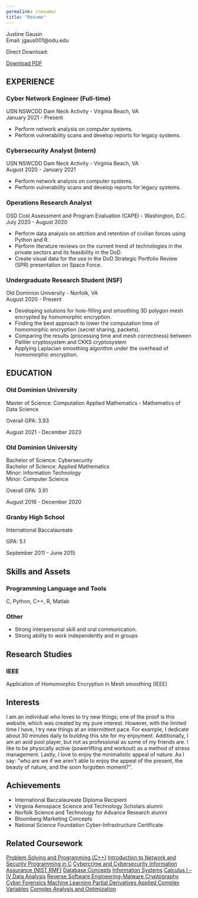 ```yaml
---
permalink: /resume/
title: "Resume"
---
```

<link rel="stylesheet" href="/assets/css/new.css">

<div> Justine Gausin </div>
<div> Email: jgaus001@odu.edu </div>

<div> 
  <div class = "notice--info">
    <p> Direct Download: </p>
    <a href="/assets/downloads/JustineGausin_ResumePDF.pdf" class="btn btn--inverse .btn--small"> Download PDF</a> 
  </div>
</div>




<div>
  <h2> EXPERIENCE </h2>
<!--                                                                                         -->
<div> </div>
<div>
  <div>
   <h3>Cyber Network Engineer (Full-time) </h3>
      <div>USN NSWCDD Dam Neck Activity - Virginia Beach, VA</div>
      <div> <span class="text-color"> January 2021 - Present</span></div>
    <p>
    <ul>
      <li> Perform network analysis on computer systems. </li>
      <li> Perform vulnerability scans and develop reports for legacy systems. </li>
    </ul>
    </p>
   </div>
</div>
<!--                                                                                         -->
  <div>
   <h3>Cybersecurity Analyst (Intern) </h3>
     <div>USN NSWCDD Dam Neck Activity - Virginia Beach, VA</div>
      <div> <span class="text-color"> August 2020 - January 2021 </span></div>
    <p>
    <ul>
      <li> Perform network analysis on computer systems. </li>
      <li> Perform vulnerability scans and develop reports for legacy systems. </li>
    </ul>
    </p>
   </div>
</div>
<!--                                                                                         -->
<div> </div>
<div>
  <div>
   <h3>Operations Research Analyst </h3>
     <div>OSD Cost Assessment and Program Evaluation (CAPE) - Washington, D.C.</div>
      <div> <span class="text-color"> July 2020 - August 2020 </span></div>
    <p>
    <ul>
      <li> Perform data analysis on attrition and retention of civilian forces using Python and R. </li>
      <li> Perform literature reviews on the current trend of technologies in the private sectors and its feasibility in the DoD. </li>
      <li> Create visual data for the use in the DoD Strategic Portfolio Review (SPR) presentation on Space Force. </li>
    </ul>
    </p>
   </div>
</div>
<!--                                                                                         -->
<div> </div>
<div>
  <div>
   <h3 class="heading">Undergraduate Research Student (NSF) </h3>
    <div> 
     <div>Old Dominion University - Norfolk, VA</div>
    <div> <span class="text-color"> August 2020 - Present </span></div>
    <p>
    <ul>
      <li> Developing solutions for hole-filling and smoothing 3D polygon mesh encrypted by homomorphic encryption. </li>
      <li> Finding the best approach to lower the computation time of homomorphic encryption (secret sharing, packets).</li>
      <li> Comparing the results (processing time and mesh correctness) between Paillier cryptosystem and CKKS cryptosystem </li>
      <li> Applying Laplacian smoothing algorithm under the overhead of homomorphic encryption. </li>
    </ul>
    </p>
   </div>
   
</div>

<!--                                                                  EDUCATION                                                                   -->

<div>
 <h2>EDUCATION</h2>
  <div>
     <div>
      <h3>Old Dominion University</h3>
         <div>Master of Science: Computation Applied Mathematics - Mathematics of Data Science</div>
       <p> Overall GPA: 3.93 </p>
     </div>
     <div ><span>August 2021 - December 2023</span></div>
    </div> 
   <div>
     <div>
      <h3>Old Dominion University</h3>
         <div>Bachelor of Science: Cybersecurity</div>
         <div>Bachelor of Science: Applied Mathematics</div>
       <div> Minor: Information Technology </div>
       <div> Minor: Computer Science </div>
       <p> Overall GPA: 3.91 </p>
     </div>
     <div ><span>August 2016 - December 2020</span></div>
    </div>               
   <div>
     <div>
       <h3>Granby High School </h3>
       <div> International Baccalaureate </div>
       <p>GPA: 5.1 </p>
     </div>
     <div><span> September 2011 - June 2015</span></div>
    </div>
</div>


<div>
 <h2>Skills and Assets</h2>
   <div>
     <div>
      <h3>Programming Language and Tools</h3>
         <div>C, Python, C++, R, Matlab</div>
     </div>
   </div>               
<div>
     <div>
      <h3>Other</h3>
      <ul>
           <li> Strong interpersonal skill and oral communication. </li>
           <li> Strong ability to work independently and in groups </li>
       </ul>
     </div>
   </div>   
</div>

<div>
 <h2>Research Studies</h2>
   <div>
     <div>
      <h3>IEEE</h3>
       <div> Application of Homomorphic Encryption in Mesh smoothing (IEEE) </div>
     </div>
   </div>               
</div>

<div>
 <h2>Interests</h2>
   <p> 
    I am an individual who loves to try new things; one of the proof is this website, which was created by my pure interest. However, with the limited time I have, I try new things at an intermittent pace. For example, I dedicate about 30 minutes daily to building this site for my enjoyment. Additionally, I am an avid pool player, but not as professional as some of my friends are. I like to be physically active (powerlifting and workout) as a method of stress management. Lastly, I love to enjoy the minimalistic appeal of nature. As I say: "who are we if we aren't able to enjoy the appeal of the present, the beauty of nature, and the soon forgotten moment?".  
   </p> 
</div>



<div>
 <h2>Achievements</h2>           
 <div>
      <ul>
        <li> International Baccalaureate Diploma Recipient</li>
        <li> Virginia Aerospace Science and Technology Scholars alumni </li>
        <li> Norfolk Science and Technology for Advance Research alumni</li>
        <li> Bloomberg Marketing Concepts </li>
        <li> National Science Foundation Cyber-Infrastructure Certificate </li>
       </ul>
 </div>   
</div>

<div>
  <h2> Related Coursework </h2>
  <div class = "notice--warning">
    <a href="#" class="btn btn--inverse .btn--small">Problem Solving and Programming (C++)</a>
    <a href="#" class="btn btn--inverse .btn--small">Introduction to Network and Security </a>
    <a href="#" class="btn btn--inverse .btn--small">Programming in C</a>
    <a href="#" class="btn btn--inverse .btn--small">Cybercrime and Cybersecurity </a>
    <a href="#" class="btn btn--inverse .btn--small">Information Assurance (NIST RMF)</a>
    <a href="#" class="btn btn--inverse .btn--small">Database Concepts</a>
    <a href="#" class="btn btn--inverse .btn--small">Information Systems</a>
    <a href="#" class="btn btn--inverse .btn--small">Calculus I – IV </a>
    <a href="#" class="btn btn--inverse .btn--small">Data Analysis</a>
    <a href="#" class="btn btn--inverse .btn--small">Reverse Software Engineering-Malware </a>
    <a href="#" class="btn btn--inverse .btn--small">Cryptography</a>
    <a href="#" class="btn btn--inverse .btn--small">Cyber Forensics </a>
    <a href="#" class="btn btn--inverse .btn--small">Machine Learning </a>
    <a href="#" class="btn btn--inverse .btn--small">Partial Derivatives </a>
    <a href="#" class="btn btn--inverse .btn--small">Applied Complex Variables</a>
    <a href="#" class="btn btn--inverse .btn--small">Complex Analysis and Optimization </a>
  </div>
</div>
 


